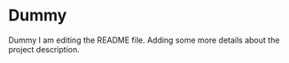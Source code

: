 # Dummy
Dummy
I am editing the README file. Adding some more details about the project description.
